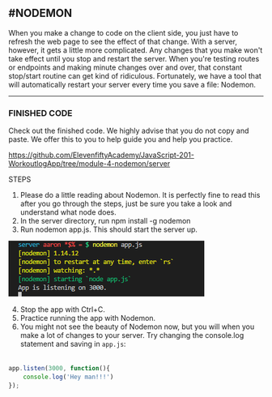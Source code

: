 #NODEMON
---
When you make a change to code on the client side, you just have to refresh the web page to see the effect of that change. With a server, however, it gets a little more complicated. Any changes that you make won't take effect until you stop and restart the server. When you're testing routes or endpoints and making minute changes over and over, that constant stop/start routine can get kind of ridiculous. Fortunately, we have a tool that will automatically restart your server every time you save a file: Nodemon.


<hr />


### FINISHED CODE
Check out the finished code. We highly advise that you do not copy and paste. We offer this to you to help guide you and help you practice.

https://github.com/ElevenfiftyAcademy/JavaScript-201-WorkoutlogApp/tree/module-4-nodemon/server


STEPS
1. Please do a little reading about Nodemon. It is perfectly fine to read this after you go through the steps, just be sure you take a look and understand what node does. 
2. In the server directory, run npm install -g nodemon
3. Run nodemon app.js. This should start the server up. 

![nodemon](assets/nodemon.png)

4. Stop the app with Ctrl+C.
5. Practice running the app with Nodemon. 
6. You might not see the beauty of Nodemon now, but you will when you make a lot of changes to your server. Try changing the console.log statement and saving in `app.js`:

```js

app.listen(3000, function(){
	console.log('Hey man!!!')
});
```
